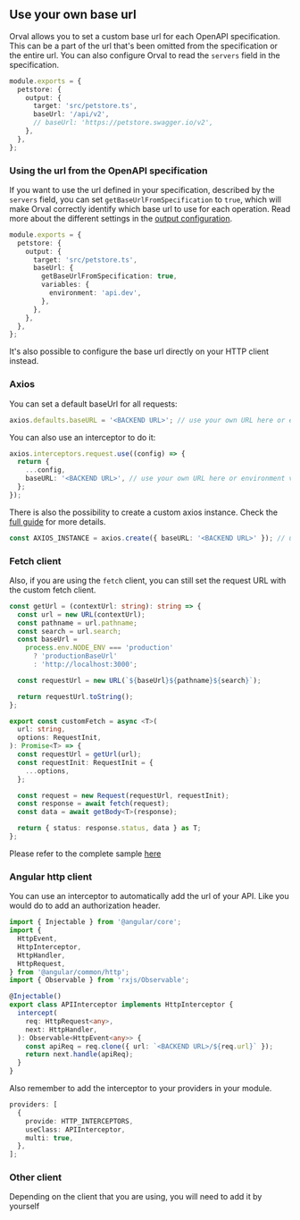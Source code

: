 ## Use your own base url

Orval allows you to set a custom base url for each OpenAPI specification. This can be a part of the url that's been omitted from the specification or the entire url. You can also configure Orval to read the `servers` field in the specification.

```ts
module.exports = {
  petstore: {
    output: {
      target: 'src/petstore.ts',
      baseUrl: '/api/v2',
      // baseUrl: 'https://petstore.swagger.io/v2',
    },
  },
};
```

### Using the url from the OpenAPI specification

If you want to use the url defined in your specification, described by the `servers` field, you can set `getBaseUrlFromSpecification`
to `true`, which will make Orval correctly identify which base url to use for each operation. Read more about the different settings
in the [output configuration](../reference/configuration/output#baseurl).

```ts
module.exports = {
  petstore: {
    output: {
      target: 'src/petstore.ts',
      baseUrl: {
        getBaseUrlFromSpecification: true,
        variables: {
          environment: 'api.dev',
        },
      },
    },
  },
};
```

It's also possible to configure the base url directly on your HTTP client instead.

### Axios

You can set a default baseUrl for all requests:

```ts
axios.defaults.baseURL = '<BACKEND URL>'; // use your own URL here or environment variable
```

You can also use an interceptor to do it:

```ts
axios.interceptors.request.use((config) => {
  return {
    ...config,
    baseURL: '<BACKEND URL>', // use your own URL here or environment variable
  };
});
```

There is also the possibility to create a custom axios instance. Check the [full guide](../guides/custom-axios) for more details.

```ts
const AXIOS_INSTANCE = axios.create({ baseURL: '<BACKEND URL>' }); // use your own URL here or environment variable
```

### Fetch client

Also, if you are using the `fetch` client, you can still set the request URL with the custom fetch client.

```ts
const getUrl = (contextUrl: string): string => {
  const url = new URL(contextUrl);
  const pathname = url.pathname;
  const search = url.search;
  const baseUrl =
    process.env.NODE_ENV === 'production'
      ? 'productionBaseUrl'
      : 'http://localhost:3000';

  const requestUrl = new URL(`${baseUrl}${pathname}${search}`);

  return requestUrl.toString();
};

export const customFetch = async <T>(
  url: string,
  options: RequestInit,
): Promise<T> => {
  const requestUrl = getUrl(url);
  const requestInit: RequestInit = {
    ...options,
  };

  const request = new Request(requestUrl, requestInit);
  const response = await fetch(request);
  const data = await getBody<T>(response);

  return { status: response.status, data } as T;
};
```

Please refer to the complete sample [here](https://github.com/orval-labs/orval/blob/master/samples/next-app-with-fetch/custom-fetch.ts)

### Angular http client

You can use an interceptor to automatically add the url of your API. Like you would do to add an authorization header.

```ts
import { Injectable } from '@angular/core';
import {
  HttpEvent,
  HttpInterceptor,
  HttpHandler,
  HttpRequest,
} from '@angular/common/http';
import { Observable } from 'rxjs/Observable';

@Injectable()
export class APIInterceptor implements HttpInterceptor {
  intercept(
    req: HttpRequest<any>,
    next: HttpHandler,
  ): Observable<HttpEvent<any>> {
    const apiReq = req.clone({ url: `<BACKEND URL>/${req.url}` });
    return next.handle(apiReq);
  }
}
```

Also remember to add the interceptor to your providers in your module.

```ts
providers: [
  {
    provide: HTTP_INTERCEPTORS,
    useClass: APIInterceptor,
    multi: true,
  },
];
```

### Other client

Depending on the client that you are using, you will need to add it by yourself
